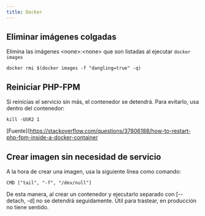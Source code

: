 ```yaml
---
title: Docker
---
```


## Eliminar imágenes colgadas

Elimina las imágenes \<none\>:\<none\> que son listadas al ejecutar `docker images`
  
```
docker rmi $(docker images -f "dangling=true" -q)
```

## Reiniciar PHP-FPM

Si reinicias el servicio sin más, el contenedor se detendrá. Para evitarlo, usa dentro del contenedor:

```
kill -USR2 1
```

[Fuente](https://stackoverflow.com/questions/37806188/how-to-restart-php-fpm-inside-a-docker-container

## Crear imagen sin necesidad de servicio

A la hora de crear una imagen, usa la siguiente línea como comando:

```
CMD ["tail", "-f", "/dev/null"]
```

De esta manera, al crear un contenedor y ejecutarlo separado con [--detach, -d] no se detendrá seguidamente. Útil para trastear, en producción no tiene sentido.

